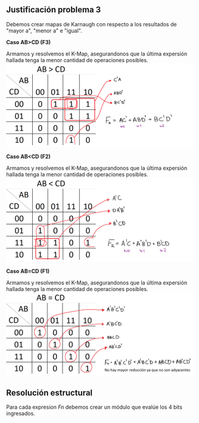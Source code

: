 ## Justificación problema 3

Debemos crear mapas de Karnaugh con respecto a los resultados de "mayor a", "menor a" e "igual".

**Caso AB>CD (F3)**

Armamos y resolvemos el K-Map, asegurandonos que la última expersión hallada tenga la menor cantidad de operaciones posibles.
<img src="problema3/kmap_ABmayorCD.PNG">

**Caso AB<CD (F2)**

Armamos y resolvemos el K-Map, asegurandonos que la última expersión hallada tenga la menor cantidad de operaciones posibles.
<img src="problema3/kmap_ABmenorCD.png">

**Caso AB=CD (F1)**

Armamos y resolvemos el K-Map, asegurandonos que la última expersión hallada tenga la menor cantidad de operaciones posibles.
<img src="problema3/kmap_ABigualCD.png">

## Resolución estructural

Para cada expresion *Fn* debemos crear un módulo que evalúe los 4 bits ingresados. 

